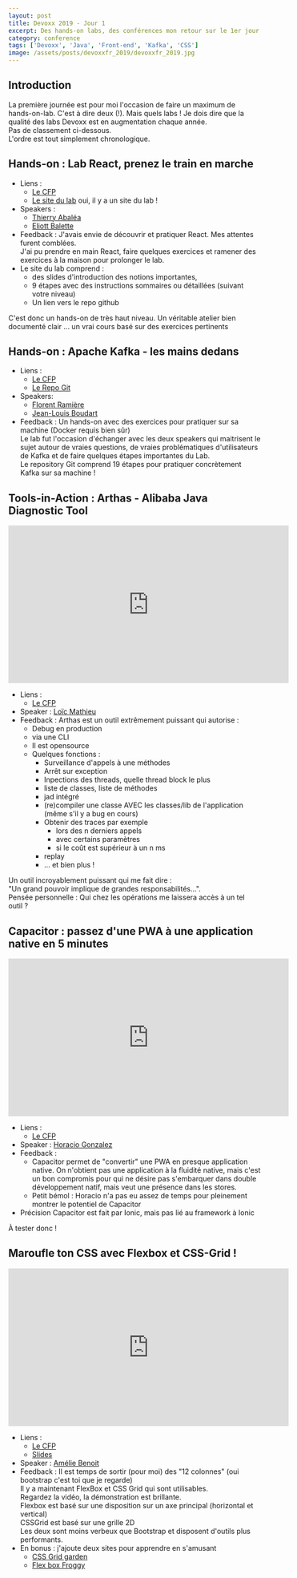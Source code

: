```yaml
---
layout: post
title: Devoxx 2019 - Jour 1
excerpt: Des hands-on labs, des conférences mon retour sur le 1er jour de DevoxxFR 2019.
category: conference
tags: ['Devoxx', 'Java', 'Front-end', 'Kafka', 'CSS']
image: /assets/posts/devoxxfr_2019/devoxxfr_2019.jpg
---
```


## Introduction

La première journée est pour moi l'occasion de faire un maximum de hands-on-lab.  C'est à dire deux (!). Mais quels labs !
Je dois dire que la qualité des labs Devoxx est en augmentation chaque année.  
Pas de classement ci-dessous.  
L'ordre est tout simplement chronologique.     

## Hands-on : Lab React, prenez le train en marche

- Liens : 
  - [Le CFP](https://cfp.devoxx.fr/2019/talk/YOA-4729/Lab_React,_prenez_le_train_en_marche)
  - [Le site du lab](https://reactlab.dev/) oui, il y a un site du lab !
- Speakers : 
  - [Thierry Abaléa](https://www.twitter.com/@ThierryAbalea)
  - [Eliott Balette ](https://cfp.devoxx.fr/2019/speaker/eliott_balette)
- Feedback : J'avais envie de découvrir et pratiquer React. Mes attentes furent comblées.  
J'ai pu prendre en main React, faire quelques exercices et ramener des exercices à la maison pour prolonger le lab.  
- Le site du lab comprend : 
  - des slides d'introduction des notions importantes, 
  - 9 étapes avec des instructions sommaires ou détaillées (suivant votre niveau)
  - Un lien vers le repo github  

C'est donc un hands-on de très haut niveau. Un véritable atelier bien documenté clair ... un vrai cours basé sur des exercices pertinents

## Hands-on : Apache Kafka - les mains dedans

- Liens :
  - [Le CFP](https://cfp.devoxx.fr/2019/talk/ZAO-0738/Apache_Kafka_-_les_mains_dedans)
  - [Le Repo Git](https://github.com/framiere/a-kafka-story)
- Speakers:   
  - [Florent Ramière](https://www.twitter.com/@framiere)
  - [Jean-Louis Boudart](https://www.twitter.com/@jlboudart)
- Feedback : Un hands-on avec des exercices pour pratiquer sur sa machine (Docker requis bien sûr)  
Le lab fut l'occasion d'échanger avec les deux speakers qui maitrisent le sujet autour de vraies questions, de vraies problématiques d'utilisateurs de Kafka et de faire quelques étapes importantes du Lab.  
Le repository Git comprend 19 étapes pour pratiquer concrètement Kafka sur sa machine !      

## Tools-in-Action : Arthas - Alibaba Java Diagnostic Tool 

<iframe width="560" height="315" src="https://www.youtube-nocookie.com/embed/e8CMlsMvIrc" frameborder="0" allow="accelerometer; autoplay; encrypted-media; gyroscope; picture-in-picture" allowfullscreen></iframe>

- Liens : 
  - [Le CFP](https://cfp.devoxx.fr/2019/talk/QLY-4925/Arthas_-_Alibaba_Java_Diagnostic_Tool)
- Speaker :  [Loïc Mathieu](https://twitter.com/@loicmathieu)  
- Feedback : Arthas est un outil extrêmement puissant qui autorise :  
  - Debug en production
  - via une CLI
  - Il est opensource 
  - Quelques fonctions :
    - Surveillance d'appels à une méthodes
    - Arrêt sur exception
    - Inpections des threads, quelle thread block le plus
    - liste de classes, liste de méthodes
    - jad intégré
    - (re)compiler une classe AVEC les classes/lib de l'application (même s'il y  a bug en cours)
    - Obtenir des traces par exemple 
      - lors des n derniers appels 
      - avec certains paramètres
      - si le coût est supérieur à un n ms
    - replay
    - ... et bien plus !
    
Un outil incroyablement puissant qui me fait dire :  
"Un grand pouvoir implique de grandes responsabilités...".  
Pensée personnelle : Qui chez les opérations me laissera accès à un tel outil ?    

## Capacitor : passez d'une PWA à une application native en 5 minutes

<iframe width="560" height="315" src="https://www.youtube-nocookie.com/embed/G-eX5nY3tYg" frameborder="0" allow="accelerometer; autoplay; encrypted-media; gyroscope; picture-in-picture" allowfullscreen></iframe>  

- Liens :
  - [Le CFP](https://cfp.devoxx.fr/2019/talk/PLP-1279/Capacitor_:_passez_d'une_PWA_a_une_application_native_en_5_minutes)
- Speaker : [Horacio Gonzalez](https://www.twitter.com/@LostInBrittany) 
- Feedback :
  - Capacitor permet de "convertir" une PWA en presque application native. 
  On n'obtient pas une application à la fluidité native, mais c'est un bon compromis pour qui ne désire pas s'embarquer dans double développement natif, mais veut une présence dans les stores.
  - Petit bémol : Horacio n'a pas eu assez de temps pour pleinement montrer le potentiel de Capacitor 
- Précision Capacitor est fait par Ionic, mais pas lié au framework à Ionic

À tester donc !

## Maroufle ton CSS avec Flexbox et CSS-Grid !

<iframe width="560" height="315" src="https://www.youtube-nocookie.com/embed/heF19nKUaGA" frameborder="0" allow="accelerometer; autoplay; encrypted-media; gyroscope; picture-in-picture" allowfullscreen></iframe>

- Liens :
  - [Le CFP](https://cfp.devoxx.fr/2019/talk/DJP-7526/Maroufle_ton_CSS_avec_Flexbox_et_CSS-Grid_!)  
  - [Slides](https://github.com/abenoit/flexbox-cssgrid/blob/master/Maroufle%20ton%20CSS.pdf)  
- Speaker : [Amélie Benoit](https://www.twitter.com/@AmelieBenoit33)  
- Feedback : Il est temps de sortir (pour moi) des "12 colonnes" (oui bootstrap c'est toi que je regarde)  
Il y a maintenant FlexBox et CSS Grid qui sont utilisables.  
Regardez la vidéo, la démonstration est brillante.  
Flexbox est basé sur une disposition sur un axe principal (horizontal et vertical)  
CSSGrid est basé sur une grille 2D  
Les deux sont moins verbeux que Bootstrap et disposent d'outils plus performants.  
- En bonus : j'ajoute deux sites pour apprendre en s'amusant
  - [CSS Grid garden](http://cssgridgarden.com/)
  - [Flex box Froggy](http://flexboxfroggy.com/)